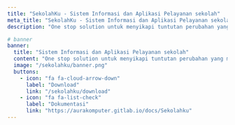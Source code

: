 ```yaml
---
title: "SekolahKu - Sistem Informasi dan Aplikasi Pelayanan sekolah"
meta_title: "SekolahKu - Sistem Informasi dan Aplikasi Pelayanan sekolah"
description: "One stop solution untuk menyikapi tuntutan perubahan yang mengarah pada otomasi dan digitalisasi layanan sekolah"

# banner
banner:
  title: "Sistem Informasi dan Aplikasi Pelayanan sekolah"
  content: "One stop solution untuk menyikapi tuntutan perubahan yang mengarah pada otomasi dan digitalisasi layanan sekolah"
  image: "/sekolahku/banner.png"
  buttons:
    - icon: "fa fa-cloud-arrow-down"
      label: "Download"
      link: "/sekolahku/download"
    - icon: "fa fa-list-check"
      label: "Dokumentasi"
      link: "https://aurakomputer.gitlab.io/docs/Sekolahku"
---
```


